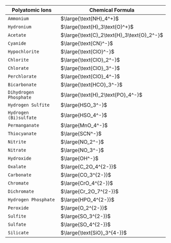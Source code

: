 | **Polyatomic Ions** | **Chemical Formula** |
| ------ | ---- |
| `Ammonium` | $\large{\text{NH}_4^+}$ |
| `Hydronium` | $\large{\text{H}_3\text{O}^+}$ |
| `Acetate` | $\large{\text{C}_2\text{H}_3\text{O}_2^-}$ |
| `Cyanide` | $\large{\text{CN}^-}$ |
| `Hypochlorite` | $\large{\text{ClO}^-}$ |
| `Chlorite` | $\large{\text{ClO}_2^-}$ |
| `Chlorate` | $\large{\text{ClO}_3^-}$ |
| `Perchlorate` | $\large{\text{ClO}_4^-}$ |
| `Bicarbonate` | $\large{\text{HCO}_3^-}$ |
| `Dihydrogen Phosphate` | $\large{\text{H}_2\text{PO}_4^-}$ |
| `Hydrogen Sulfite` | $\large{HSO_3^-}$|
| `Hydrogen (Bi)sulfate` | $\large{HSO_4^-}$ |
| `Permanganate` | $\large{MnO_4^-}$ |
| `Thiocyanate` | $\large{SCN^-}$ |
| `Nitrite` | $\large{NO_2^-}$ |
| `Nitrate` | $\large{NO_3^-}$ |
| `Hydroxide` | $\large{OH^-}$ |
| `Oxalate` | $\large{C_2O_4^{2-}}$ |
| `Carbonate` | $\large{CO_3^{2-}}$ |
| `Chromate` | $\large{CrO_4^{2-}}$ |
| `Dichromate` | $\large{Cr_2O_7^{2-}}$ |
| `Hydrogen Phosphate` | $\large{HPO_4^{2-}}$ |
| `Peroxide` | $\large{O_2^{2-}}$ |
| `Sulfite` | $\large{SO_3^{2-}}$ |
| `Sulfate` | $\large{SO_4^{2-}}$ |
| `Silicate` | $\large{\text{SiO}_3^{4-}}$ |
